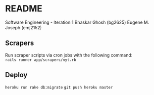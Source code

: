 # README

Software Engineering - Iteration 1
Bhaskar Ghosh (bg2625)
Eugene M. Joseph (emj2152)


## Scrapers
Run scraper scripts via cron jobs with the following command:  
`rails runner app/scrapers/nyt.rb`

## Deploy
`heroku run rake db:migrate`
`git push heroku master`
